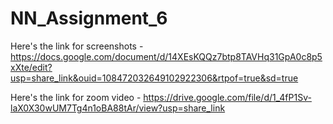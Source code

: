# NN_Assignment_6

Here's the link for screenshots - https://docs.google.com/document/d/14XEsKQQz7btp8TAVHq31GpA0c8p5xXte/edit?usp=share_link&ouid=108472032649102922306&rtpof=true&sd=true

Here's the link for zoom video - https://drive.google.com/file/d/1_4fP1Sv-laX0X30wUM7Tg4n1oBA88tAr/view?usp=share_link
